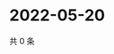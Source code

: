 # 2022-05-20

共 0 条

<!-- BEGIN WEIBO -->
<!-- 最后更新时间 Fri May 20 2022 12:22:57 GMT+0800 (China Standard Time) -->

<!-- END WEIBO -->
